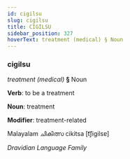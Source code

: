 ```yaml
---
id: cigilsu
slug: cigilsu
title: CİGİLSU
sidebar_position: 327
hoverText: treatment (medical) § Noun
---
```


### cigilsu

*treatment (medical)* **§** Noun

**Verb**: to be a treatment

**Noun**: treatment

**Modifier**: treatment-related

Malayalam ചികിത്സ cikitsa [t͡ʃiɡilsɐ]

*Dravidian Language Family*